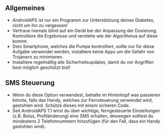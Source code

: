 ## Allgemeines  
  
* AndroidAPS ist nur ein Programm zur Unterstützung deines Diabetes, nicht um ihn zu vergessen!   
* Vertraue niemals blind auf ein Gerät bei der Anpassung der Dosierung. Kontrolliere die Ergebnisse und verstehe wie der Algorithmus auf diese kommt.   
* Dein Smartphone, welches die Pumpe kontrolliert, sollte nur für diese Aufgabe verwendet werden, installiere keine Apps um die Gefahr von Trojanern zu minimieren.   
* Installiere regelmäßig alle Sicherheitsupdates, damit du vor Angriffen best möglich geschützt bist!   
## SMS Steuerung  
   
* Wenn du diese Option verwendest, behalte im Hinterkopf was passieren könnte, falls das Handy, welches zur Fernsteuerung verwendet wird, gestohlen wird. Schütze dieses mit einem sicheren Code.   
* Seit AndroidAPS 1.1 wirst du über wichtige, ferngesteuerte Einstellungen (z.B. Bolus, Profiländerung) eine SMS erhalten, deswegen solltest du mindestens 2 Telefonnummern hinzufügen (für den Fall, dass ein Handy gestohlen wird).   
